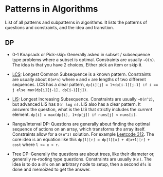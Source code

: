 # Patterns in Algorithms
List of all patterns and subpatterns in algorithms. It lists the patterns of questions and constraints, and the idea and transition.


## DP

- 0-1 Knapsack or Pick-skip: Generally asked in subset / subsequence type problems where a subset is optimal. Constraints are usually `~O(n)`. The idea is that you have 2 choices, Either pick an item or skip it.

- [LCS](https://www.youtube.com/watch?v=sSno9rV8Rhg): Longest Common Subsequence is a known pattern. Constraints are usually about `O(m*n)` where `m` and `n` are lengths of two different sequences. LCS has a clear pattern, `dp[i][j] = 1+dp[i-1][j-1] if i == j else max(dp[i][j-1], dp[i-1][j])`.

- [LIS](https://takeuforward.org/data-structure/longest-increasing-subsequence-dp-41/): Longest Increasing Subsequence. Constraints are usually `~O(n^2)`, but advanced LIS has `O(n log n)`. LIS also has a clear pattern. It answers the question, what is the LIS that strictly includes the *current* element. `dp[i] = max(dp[i], 1+dp[j]) if nums[j] < nums[i]`. 

- Range/Interval DP: Questions are generally about finding the optimal sequence of actions on an array, which transforms the array itself. Constraints allow for a `O(n^3)` solution. For example [Leetcode 312](https://leetcode.com/problems/burst-balloons/). The core idea is an equation like this `dp[l][r] = dp[l][x] + d[x+1][r] + cost` where `l <= x < r`.

- Tree DP: Generally the questions are about trees, like their diameter or, generally re-rooting type questions. Constraints are usually `O(n)`. The idea is to do a `dfs` on an arbitrary node to setup, then a second `dfs` is done and memoized to get the answer. 


